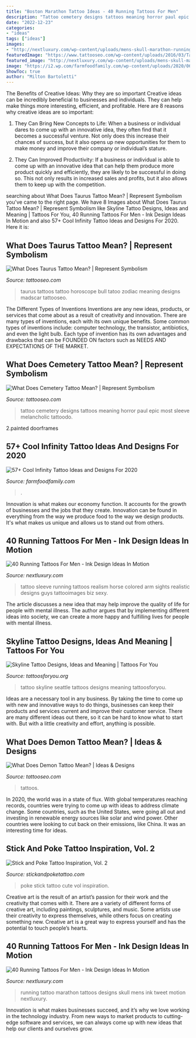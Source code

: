 ```yaml
---
title: "Boston Marathon Tattoo Ideas - 40 Running Tattoos For Men"
description: "Tattoo cemetery designs tattoos meaning horror paul epic most sleeve melancholic tattoodo"
date: "2022-12-23"
categories:
- "ideas"
tags: ["ideas"]
images:
- "http://nextluxury.com/wp-content/uploads/mens-skull-marathon-running-thatt-design-on-leg-calf.jpg"
featuredImage: "https://www.tattooseo.com/wp-content/uploads/2016/03/Taurus-Tattoos-11.jpg"
featured_image: "http://nextluxury.com/wp-content/uploads/mens-skull-marathon-running-thatt-design-on-leg-calf.jpg"
image: "https://i2.wp.com/farmfoodfamily.com/wp-content/uploads/2020/06/23-anfinity-tattoo-ideas.jpg?resize=696%2C1145&amp;ssl=1"
ShowToc: true
author: "Milton Bartoletti"
---
```



The Benefits of Creative Ideas: Why they are so important
Creative ideas can be incredibly beneficial to businesses and individuals. They can help make things more interesting, efficient, and profitable. Here are 8 reasons why creative ideas are so important:
1. They Can Bring New Concepts to Life: When a business or individual dares to come up with an innovative idea, they often find that it becomes a successful venture. Not only does this increase their chances of success, but it also opens up new opportunities for them to make money and improve their company or individual’s stature.

2. They Can Improved Productivity: If a business or individual is able to come up with an innovative idea that can help them produce more product quickly and efficiently, they are likely to be successful in doing so. This not only results in increased sales and profits, but it also allows them to keep up with the competition.


	

		
searching about What Does Taurus Tattoo Mean? | Represent Symbolism you've came to the right page. We have 8 Images about What Does Taurus Tattoo Mean? | Represent Symbolism like Skyline Tattoo Designs, Ideas and Meaning | Tattoos For You, 40 Running Tattoos For Men - Ink Design Ideas In Motion and also 57+ Cool Infinity Tattoo Ideas and Designs For 2020. Here it is:
		
    
## What Does Taurus Tattoo Mean? | Represent Symbolism

<img loading=lazy src="https://www.tattooseo.com/wp-content/uploads/2016/03/Taurus-Tattoos-11.jpg" onerror="this.onerror=null;this.src='https://tse4.mm.bing.net/th?id=OIP.KfUS3Xx7cQYRl5EWE6hppQHaGL&amp;pid=15.1';" alt="What Does Taurus Tattoo Mean? | Represent Symbolism">

_Source: tattooseo.com_

>taurus tattoos tattoo horoscope bull tatoo zodiac meaning designs madscar tattooseo. 

	

The Different Types of Inventions
Inventions are any new ideas, products, or services that come about as a result of creativity and innovation. There are many types of inventions, each with its own unique benefits. Some common types of inventions include: computer technology, the transistor, antibiotics, and even the light bulb. Each type of invention has its own advantages and drawbacks that can be FOUNDED ON factors such as NEEDS AND EXPECTATIONS OF THE MARKET.

    
## What Does Cemetery Tattoo Mean? | Represent Symbolism

<img loading=lazy src="https://www.tattooseo.com/wp-content/uploads/2018/09/Cemetery-Tattoo-Meaning-34.jpg" onerror="this.onerror=null;this.src='https://tse4.mm.bing.net/th?id=OIP.XGhs7Oxe-PwkekRRx7g5jAAAAA&amp;pid=15.1';" alt="What Does Cemetery Tattoo Mean? | Represent Symbolism">

_Source: tattooseo.com_

>tattoo cemetery designs tattoos meaning horror paul epic most sleeve melancholic tattoodo. 

	

2.painted doorframes

    
## 57+ Cool Infinity Tattoo Ideas And Designs For 2020

<img loading=lazy src="https://i2.wp.com/farmfoodfamily.com/wp-content/uploads/2020/06/23-anfinity-tattoo-ideas.jpg?resize=696%2C1145&amp;ssl=1" onerror="this.onerror=null;this.src='https://tse2.mm.bing.net/th?id=OIP.VA9bJOC2k_Peolfqf7cqWAHaML&amp;pid=15.1';" alt="57+ Cool Infinity Tattoo Ideas and Designs For 2020">

_Source: farmfoodfamily.com_

>. 

	

Innovation is what makes our economy function. It accounts for the growth of businesses and the jobs that they create. Innovation can be found in everything from the way we produce food to the way we design products. It's what makes us unique and allows us to stand out from others.

    
## 40 Running Tattoos For Men - Ink Design Ideas In Motion

<img loading=lazy src="http://nextluxury.com/wp-content/uploads/guys-full-arm-sleeve-running-tattoo-design-realistic-ideas.jpg" onerror="this.onerror=null;this.src='https://tse3.mm.bing.net/th?id=OIP.7vTKYaMxNEg_r4nt9dv_rwHaHa&amp;pid=15.1';" alt="40 Running Tattoos For Men - Ink Design Ideas In Motion">

_Source: nextluxury.com_

>tattoo sleeve running tattoos realism horse colored arm sights realistic designs guys tattooimages biz sexy. 

	

The article discusses a new idea that may help improve the quality of life for people with mental illness. The author argues that by implementing different ideas into society, we can create a more happy and fulfilling lives for people with mental illness.

    
## Skyline Tattoo Designs, Ideas And Meaning | Tattoos For You

<img loading=lazy src="http://www.tattoosforyou.org/wp-content/uploads/2017/09/Seattle-Skyline-Tattoo.jpg" onerror="this.onerror=null;this.src='https://tse2.mm.bing.net/th?id=OIP.qZFNwiYhR27gCWRC3CpL8wHaJ6&amp;pid=15.1';" alt="Skyline Tattoo Designs, Ideas and Meaning | Tattoos For You">

_Source: tattoosforyou.org_

>tattoo skyline seattle tattoos designs meaning tattoosforyou. 

	

Ideas are a necessary tool in any business. By taking the time to come up with new and innovative ways to do things, businesses can keep their products and services current and improve their customer service. There are many different ideas out there, so it can be hard to know what to start with. But with a little creativity and effort, anything is possible.

    
## What Does Demon Tattoo Mean? | Ideas &amp; Designs

<img loading=lazy src="https://www.tattooseo.com/wp-content/uploads/2016/10/Demon-Tattoos-15.jpg" onerror="this.onerror=null;this.src='https://tse2.mm.bing.net/th?id=OIP.IflsMi-XsdGa9g_dng252QAAAA&amp;pid=15.1';" alt="What Does Demon Tattoo Mean? | Ideas &amp; Designs">

_Source: tattooseo.com_

>tattoos. 

	

In 2020, the world was in a state of flux. With global temperatures reaching records, countries were trying to come up with ideas to address climate change. Some countries, such as the United States, were going all out and investing in renewable energy sources like solar and wind power. Other countries were looking to cut back on their emissions, like China. It was an interesting time for ideas.

    
## Stick And Poke Tattoo Inspiration, Vol. 2

<img loading=lazy src="https://cdn.stickandpoketattoo.com/blog/85/l.jpg" onerror="this.onerror=null;this.src='https://tse1.mm.bing.net/th?id=OIP.V0TmBBrP_97IxXT_p9Gj8QHaHa&amp;pid=15.1';" alt="Stick and Poke Tattoo Inspiration, Vol. 2">

_Source: stickandpoketattoo.com_

>poke stick tattoo cute vol inspiration. 

	

Creative art is the result of an artist’s passion for their work and the creativity that comes with it. There are a variety of different forms of creative art, including paintings, sculptures, and music. Some artists use their creativity to express themselves, while others focus on creating something new. Creative art is a great way to express yourself and has the potential to touch people’s hearts.

    
## 40 Running Tattoos For Men - Ink Design Ideas In Motion

<img loading=lazy src="http://nextluxury.com/wp-content/uploads/mens-skull-marathon-running-thatt-design-on-leg-calf.jpg" onerror="this.onerror=null;this.src='https://tse3.mm.bing.net/th?id=OIP.E6bruxR74B0_yK9_1FUfDQHaHa&amp;pid=15.1';" alt="40 Running Tattoos For Men - Ink Design Ideas In Motion">

_Source: nextluxury.com_

>running tattoo marathon tattoos designs skull mens ink tweet motion nextluxury. 

	

Innovation is what makes businesses succeed, and it’s why we love working in the technology industry. From new ways to market products to cutting-edge software and services, we can always come up with new ideas that help our clients and ourselves grow.

